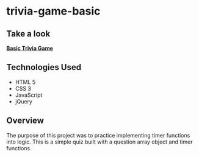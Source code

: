 # trivia-game-basic

## Take a look

**[Basic Trivia Game](https://andrewpetersondev.github.io/trivia-game-basic/)**

## Technologies Used

- HTML 5
- CSS 3
- JavaScript
- jQuery

## Overview

The purpose of this project was to practice implementing timer functions into logic. This is a simple quiz built with a question array object and timer functions.
